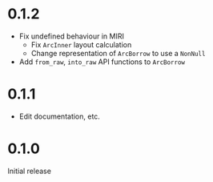 # 0.1.2

- Fix undefined behaviour in MIRI
    - Fix `ArcInner` layout calculation
    - Change representation of `ArcBorrow` to use a `NonNull`
- Add `from_raw`, `into_raw` API functions to `ArcBorrow`

# 0.1.1

- Edit documentation, etc.

# 0.1.0

Initial release